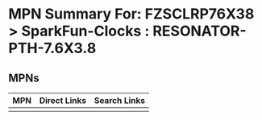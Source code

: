 



# MPN Summary For: FZSCLRP76X38 > SparkFun-Clocks : RESONATOR-PTH-7.6X3.8

## MPNs
  

|MPN|Direct Links|Search Links|
| :--- | :--- | :--- |
||||
